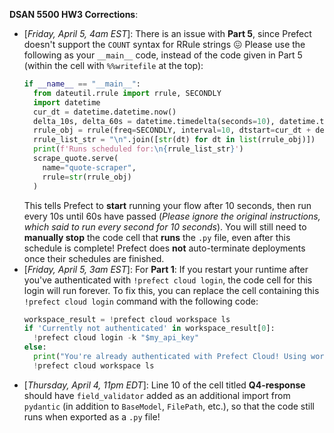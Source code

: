 **DSAN 5500 HW3 Corrections**:

* [*Friday, April 5, 4am EST*]: There is an issue with **Part 5**, since Prefect doesn't support the `COUNT` syntax for RRule strings 😖 Please use the following as your `__main__` code, instead of the code given in Part 5 (within the cell with `%%writefile` at the top):
    ```python
    if __name__ == "__main__":
      from dateutil.rrule import rrule, SECONDLY
      import datetime
      cur_dt = datetime.datetime.now()
      delta_10s, delta_60s = datetime.timedelta(seconds=10), datetime.timedelta(seconds=60)
      rrule_obj = rrule(freq=SECONDLY, interval=10, dtstart=cur_dt + delta_10s, until=cur_dt + delta_60s)
      rrule_list_str = "\n".join([str(dt) for dt in list(rrule_obj)])
      print(f'Runs scheduled for:\n{rrule_list_str}')
      scrape_quote.serve(
        name="quote-scraper",
        rrule=str(rrule_obj)
      )
    ```
    This tells Prefect to **start** running your flow after 10 seconds, then run every 10s until 60s have passed (*Please ignore the original instructions, which said to run every second for 10 seconds*). You will still need to **manually stop** the code cell that **runs** the `.py` file, even after this schedule is complete! Prefect does **not** auto-terminate deployments once their schedules are finished.
* [*Friday, April 5, 3am EST*]: For **Part 1**: If you restart your runtime after you've authenticated with `!prefect cloud login`, the code cell for this login will run forever. To fix this, you can replace the cell containing this `!prefect cloud login` command with the following code:
    ```python
    workspace_result = !prefect cloud workspace ls
    if 'Currently not authenticated' in workspace_result[0]:
      !prefect cloud login -k "$my_api_key"
    else:
      print("You're already authenticated with Prefect Cloud! Using workspace:")
      !prefect cloud workspace ls
    ```
* [*Thursday, April 4, 11pm EDT*]: Line 10 of the cell titled **Q4-response** should have `field_validator` added as an additional import from `pydantic` (in addition to `BaseModel`, `FilePath`, etc.), so that the code still runs when exported as a `.py` file!
